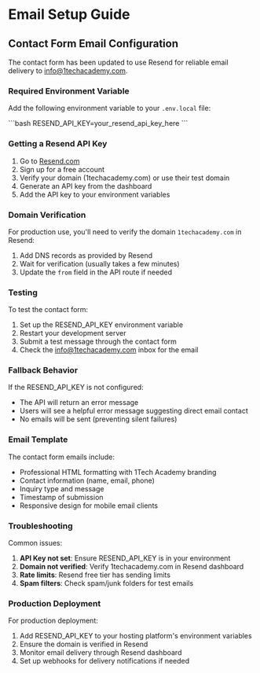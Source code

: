 # Email Setup Guide

## Contact Form Email Configuration

The contact form has been updated to use Resend for reliable email delivery to info@1techacademy.com.

### Required Environment Variable

Add the following environment variable to your `.env.local` file:

\`\`\`bash
RESEND_API_KEY=your_resend_api_key_here
\`\`\`

### Getting a Resend API Key

1. Go to [Resend.com](https://resend.com)
2. Sign up for a free account
3. Verify your domain (1techacademy.com) or use their test domain
4. Generate an API key from the dashboard
5. Add the API key to your environment variables

### Domain Verification

For production use, you'll need to verify the domain `1techacademy.com` in Resend:

1. Add DNS records as provided by Resend
2. Wait for verification (usually takes a few minutes)
3. Update the `from` field in the API route if needed

### Testing

To test the contact form:

1. Set up the RESEND_API_KEY environment variable
2. Restart your development server
3. Submit a test message through the contact form
4. Check the info@1techacademy.com inbox for the email

### Fallback Behavior

If the RESEND_API_KEY is not configured:
- The API will return an error message
- Users will see a helpful error message suggesting direct email contact
- No emails will be sent (preventing silent failures)

### Email Template

The contact form emails include:
- Professional HTML formatting with 1Tech Academy branding
- Contact information (name, email, phone)
- Inquiry type and message
- Timestamp of submission
- Responsive design for mobile email clients

### Troubleshooting

Common issues:
1. **API Key not set**: Ensure RESEND_API_KEY is in your environment
2. **Domain not verified**: Verify 1techacademy.com in Resend dashboard
3. **Rate limits**: Resend free tier has sending limits
4. **Spam filters**: Check spam/junk folders for test emails

### Production Deployment

For production deployment:
1. Add RESEND_API_KEY to your hosting platform's environment variables
2. Ensure the domain is verified in Resend
3. Monitor email delivery through Resend dashboard
4. Set up webhooks for delivery notifications if needed
